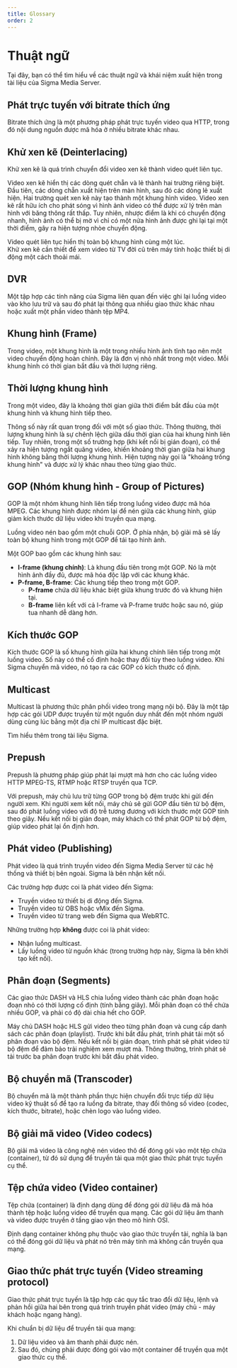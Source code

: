 ```yaml
---
title: Glossary
order: 2
---
```


# Thuật ngữ

Tại đây, bạn có thể tìm hiểu về các thuật ngữ và khái niệm xuất hiện trong tài liệu của Sigma Media Server.

## Phát trực tuyến với bitrate thích ứng

Bitrate thích ứng là một phương pháp phát trực tuyến video qua HTTP, trong đó nội dung nguồn được mã hóa ở nhiều bitrate khác nhau.

## Khử xen kẽ (Deinterlacing)

Khử xen kẽ là quá trình chuyển đổi video xen kẽ thành video quét liên tục.

Video xen kẽ hiển thị các dòng quét chẵn và lẻ thành hai trường riêng biệt. Đầu tiên, các dòng chẵn xuất hiện trên màn hình, sau đó các dòng lẻ xuất hiện. Hai trường quét xen kẽ này tạo thành một khung hình video. Video xen kẽ rất hữu ích cho phát sóng vì hình ảnh video có thể được xử lý trên màn hình với băng thông rất thấp. Tuy nhiên, nhược điểm là khi có chuyển động nhanh, hình ảnh có thể bị mờ vì chỉ có một nửa hình ảnh được ghi lại tại một thời điểm, gây ra hiện tượng nhòe chuyển động.

Video quét liên tục hiển thị toàn bộ khung hình cùng một lúc.  
Khử xen kẽ cần thiết để xem video từ TV đời cũ trên máy tính hoặc thiết bị di động một cách thoải mái.

## DVR

Một tập hợp các tính năng của Sigma liên quan đến việc ghi lại luồng video vào kho lưu trữ và sau đó phát lại thông qua nhiều giao thức khác nhau hoặc xuất một phần video thành tệp MP4.

## Khung hình (Frame)

Trong video, một khung hình là một trong nhiều hình ảnh tĩnh tạo nên một video chuyển động hoàn chỉnh. Đây là đơn vị nhỏ nhất trong một video. Mỗi khung hình có thời gian bắt đầu và thời lượng riêng.

## Thời lượng khung hình

Trong một video, đây là khoảng thời gian giữa thời điểm bắt đầu của một khung hình và khung hình tiếp theo.

Thông số này rất quan trọng đối với một số giao thức. Thông thường, thời lượng khung hình là sự chênh lệch giữa dấu thời gian của hai khung hình liên tiếp. Tuy nhiên, trong một số trường hợp (khi kết nối bị gián đoạn), có thể xảy ra hiện tượng ngắt quãng video, khiến khoảng thời gian giữa hai khung hình không bằng thời lượng khung hình. Hiện tượng này gọi là "khoảng trống khung hình" và được xử lý khác nhau theo từng giao thức.

## GOP (Nhóm khung hình - Group of Pictures)

GOP là một nhóm khung hình liên tiếp trong luồng video được mã hóa MPEG. Các khung hình được nhóm lại để nén giữa các khung hình, giúp giảm kích thước dữ liệu video khi truyền qua mạng.

Luồng video nén bao gồm một chuỗi GOP. Ở phía nhận, bộ giải mã sẽ lấy toàn bộ khung hình trong một GOP để tái tạo hình ảnh.

Một GOP bao gồm các khung hình sau:

- **I-frame (khung chính)**: Là khung đầu tiên trong một GOP. Nó là một hình ảnh đầy đủ, được mã hóa độc lập với các khung khác.
- **P-frame, B-frame**: Các khung tiếp theo trong một GOP.  
  - **P-frame** chứa dữ liệu khác biệt giữa khung trước đó và khung hiện tại.  
  - **B-frame** liên kết với cả I-frame và P-frame trước hoặc sau nó, giúp tua nhanh dễ dàng hơn.

## Kích thước GOP

Kích thước GOP là số khung hình giữa hai khung chính liên tiếp trong một luồng video. Số này có thể cố định hoặc thay đổi tùy theo luồng video. Khi Sigma chuyển mã video, nó tạo ra các GOP có kích thước cố định.

## Multicast

Multicast là phương thức phân phối video trong mạng nội bộ. Đây là một tập hợp các gói UDP được truyền từ một nguồn duy nhất đến một nhóm người dùng cùng lúc bằng một địa chỉ IP multicast đặc biệt.

Tìm hiểu thêm trong tài liệu Sigma.

## Prepush

Prepush là phương pháp giúp phát lại mượt mà hơn cho các luồng video HTTP MPEG-TS, RTMP hoặc RTSP truyền qua TCP.

Với prepush, máy chủ lưu trữ từng GOP trong bộ đệm trước khi gửi đến người xem. Khi người xem kết nối, máy chủ sẽ gửi GOP đầu tiên từ bộ đệm, sau đó phát luồng video với độ trễ tương đương với kích thước một GOP tính theo giây. Nếu kết nối bị gián đoạn, máy khách có thể phát GOP từ bộ đệm, giúp video phát lại ổn định hơn.

## Phát video (Publishing)

Phát video là quá trình truyền video đến Sigma Media Server từ các hệ thống và thiết bị bên ngoài. Sigma là bên nhận kết nối.

Các trường hợp được coi là phát video đến Sigma:

- Truyền video từ thiết bị di động đến Sigma.
- Truyền video từ OBS hoặc vMix đến Sigma.
- Truyền video từ trang web đến Sigma qua WebRTC.

Những trường hợp **không** được coi là phát video:

- Nhận luồng multicast.
- Lấy luồng video từ nguồn khác (trong trường hợp này, Sigma là bên khởi tạo kết nối).

## Phân đoạn (Segments)

Các giao thức DASH và HLS chia luồng video thành các phân đoạn hoặc đoạn nhỏ có thời lượng cố định (tính bằng giây). Mỗi phân đoạn có thể chứa nhiều GOP, và phải có độ dài chia hết cho GOP.

Máy chủ DASH hoặc HLS gửi video theo từng phân đoạn và cung cấp danh sách các phân đoạn (playlist). Trước khi bắt đầu phát, trình phát tải một số phân đoạn vào bộ đệm. Nếu kết nối bị gián đoạn, trình phát sẽ phát video từ bộ đệm để đảm bảo trải nghiệm xem mượt mà. Thông thường, trình phát sẽ tải trước ba phân đoạn trước khi bắt đầu phát video.

## Bộ chuyển mã (Transcoder)

Bộ chuyển mã là một thành phần thực hiện chuyển đổi trực tiếp dữ liệu video kỹ thuật số để tạo ra luồng đa bitrate, thay đổi thông số video (codec, kích thước, bitrate), hoặc chèn logo vào luồng video.

## Bộ giải mã video (Video codecs)

Bộ giải mã video là công nghệ nén video thô để đóng gói vào một tệp chứa (container), từ đó sử dụng để truyền tải qua một giao thức phát trực tuyến cụ thể.

## Tệp chứa video (Video container)

Tệp chứa (container) là định dạng dùng để đóng gói dữ liệu đã mã hóa thành tệp hoặc luồng video để truyền qua mạng. Các gói dữ liệu âm thanh và video được truyền ở tầng giao vận theo mô hình OSI.

Định dạng container không phụ thuộc vào giao thức truyền tải, nghĩa là bạn có thể đóng gói dữ liệu và phát nó trên máy tính mà không cần truyền qua mạng.

## Giao thức phát trực tuyến (Video streaming protocol)

Giao thức phát trực tuyến là tập hợp các quy tắc trao đổi dữ liệu, lệnh và phản hồi giữa hai bên trong quá trình truyền phát video (máy chủ - máy khách hoặc ngang hàng).

Khi chuẩn bị dữ liệu để truyền tải qua mạng:

1. Dữ liệu video và âm thanh phải được nén.
2. Sau đó, chúng phải được đóng gói vào một container để truyền qua một giao thức cụ thể.